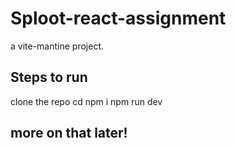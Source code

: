 <!-- write readme for me, intro steps to run -->
# Sploot-react-assignment

a vite-mantine project. 
## Steps to run
clone the repo
cd
npm i
npm run dev



## more on that later!